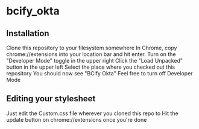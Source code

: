 # bcify_okta

## Installation
Clone this repository to your filesystem somewhere
In Chrome, copy chrome://extensions into your location bar and hit enter.
Turn on the "Developer Mode" toggle in the upper right
Click the "Load Unpacked" button in the upper left
Select the place where you checked out this repository
You should now see "BCify Okta"
Feel free to turn off Developer Mode

## Editing your stylesheet
Just edit the Custom.css file wherever you cloned this repo to 
Hit the update button on chrome://extensions once you're done
